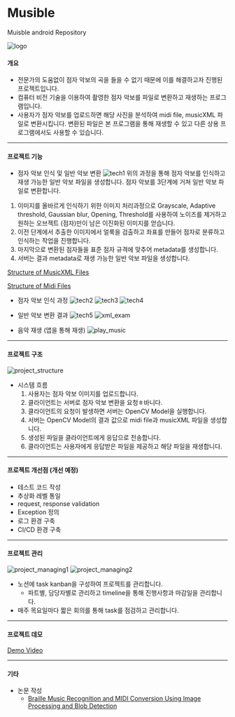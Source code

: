 # Musible
Muisble android Repository

![logo](readme/img/logo.png)

#### 개요
- 전문가의 도움없이 점자 악보의 곡을 들을 수 없기 때문에 이를 해결하고자 진행된 프로젝트입니다.
- 컴퓨터 비전 기술을 이용하여 촬영한 점자 악보를 파일로 변환하고 재생하는 프로그램입니다.
- 사용자가 점자 악보를 업로드하면 해당 사진을 분석하여 midi file, musicXML 파일로 변환시킵니다. 변환된 파일은 본 프로그램을 통해 재생할 수 있고 다른 상용 프로그램에서도 사용할 수 있습니다.

---
#### 프로젝트 기능
- 점자 악보 인식 및 일반 악보 변환
![tech1](readme/img/tech1.PNG)
위의 과정을 통해 점자 악보를 인식하고 재생 가능한 일반 악보 파일을 생성합니다.
점자 악보를 3단계에 거쳐 일반 악보 파일로 변환합니다.
1. 이미지를 올바르게 인식하기 위한 이미지 처리과정으로 Grayscale, Adaptive threshold, Gaussian blur, Opening, Threshold를 사용하여 노이즈를 제거하고 원하는 오브젝트 (점자)만이 남은 이진화된 이미지를 얻습니다.
2. 이전 단계에서 추출한 이미지에서 얼룩을 검출하고 좌표를 만들어 점자로 분류하고 인식하는 작업을 진행합니다.
3. 마지막으로 변환된 점자들을 표준 점자 규격에 맞추어 metadata를 생성합니다.
4. 서버는 결과 metadata로 재생 가능한 일반 악보 파일을 생성합니다.

[Structure of MusicXML Files](https://www.w3.org/2021/06/musicxml40/tutorial/structure-of-musicxml-files/)

[Structure of Midi Files](https://www.midi.org/specifications/file-format-specifications/standard-midi-files)

- 점자 악보 인식 과정
![tech2](readme/img/tech2.PNG)
![tech3](readme/img/tech3.PNG)
![tech4](readme/img/tech4.PNG)

- 일반 악보 변환 결과
![tech5](readme/img/tech5.PNG)
![xml_exam](readme/img/xml_exam.PNG)

- 음악 재생 (앱을 통해 재생)
![play_music](readme/img/play_music.PNG)

---
#### 프로젝트 구조
![project_structure](readme/img/project_structure.png)
- 시스템 흐름
  1. 사용자는 점자 악보 이미지를 업로드합니다.
  2. 클라이언트는 서버로 점자 악보 변환을 요청ㅎ바니다.
  3. 클라이언트의 요청이 발생하면 서버는 OpenCV Model을 실행합니다.
  4. 서버는 OpenCV Model의 결과 값으로 midi file과 musicXML 파일을 생성합니다.
  5. 생성된 파일을 클라이언트에게 응답으로 전송합니다.
  6. 클라이언트는 사용자에게 응답받은 파일을 제공하고 해당 파일을 재생합니다.

---
#### 프로젝트 개선점 (개선 예정)
- 테스트 코드 작성
- 추상화 레벨 통일
- request, response validation
- Exception 정의
- 로그 환경 구축
- CI/CD 환경 구축

---
#### 프로젝트 관리
![project_managing1](readme/img/project_managing1.png)
![project_managing2](readme/img/project_managing2.png)
- 노션에 task kanban을 구성하여 프로젝트를 관리합니다.
  - 파트별, 담당자별로 관리하고 timeline을 통해 진행사항과 마감일을 관리합니다.
- 매주 목요일마다 짧은 회의를 통해 task를 점검하고 관리합니다.

---
#### 프로젝트 데모
[Demo Video](https://user-images.githubusercontent.com/26922000/164173352-820ca807-8822-4310-bb86-3dff691dd671.mp4)

---
#### 기타
- 논문 작성
  - [Braille Music Recognition and MIDI Conversion Using Image Processing and Blob Detection](readme/paper/Braille%20Music%20Recognition%20and%20MIDI%20Conversion%20Using%20Image%20Processing%20and%20Blob%20Detection.pdf)
